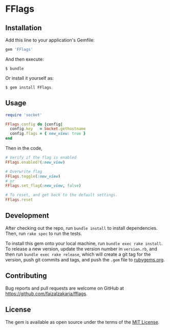 # FFlags

## Installation

Add this line to your application's Gemfile:

```ruby
gem 'FFlags'
```

And then execute:

    $ bundle

Or install it yourself as:

    $ gem install FFlags

## Usage

```ruby
require 'socket'

FFlags.config do |config|
  config.key   = Socket.gethostname
  config.flags = { new_view: true }
end
```

Then in the code,

```ruby
# Verify if the flag is enabled
FFlags.enabled?(:new_view)

# Overwrite flag
FFlags.toggle(:new_view)
# or
FFlags.set_flag(:new_view, false)

# To reset, and get back to the default settings.
FFlags.reset
```

## Development

After checking out the repo, run `bundle install` to install dependencies. Then, run `rake spec` to run the tests.

To install this gem onto your local machine, run `bundle exec rake install`. To release a new version, update the version number in `version.rb`, and then run `bundle exec rake release`, which will create a git tag for the version, push git commits and tags, and push the `.gem` file to [rubygems.org](https://rubygems.org).

## Contributing

Bug reports and pull requests are welcome on GitHub at https://github.com/faizalzakaria/fflags.

## License

The gem is available as open source under the terms of the [MIT License](https://opensource.org/licenses/MIT).

